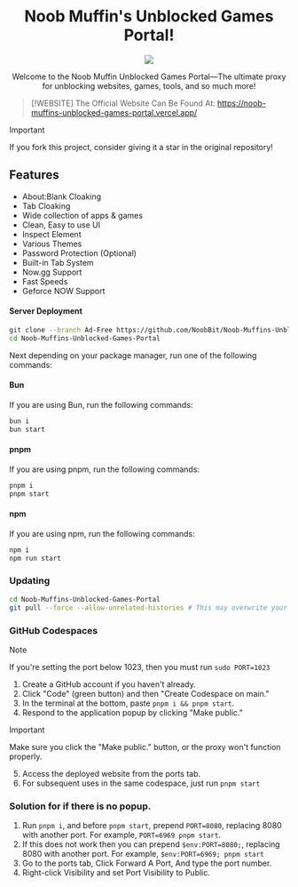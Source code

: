 <div align="center">
    <h1>Noob Muffin's Unblocked Games Portal!</h1>
    <img src="https://avatars.githubusercontent.com/u/82334654?v=4">
    <p>Welcome to the Noob Muffin Unblocked Games Portal—The ultimate proxy for unblocking websites, games, tools, and so much more!</p>
</div>

> [!WEBSITE]
> The Official Website Can Be Found At: https://noob-muffins-unblocked-games-portal.vercel.app/

> [!IMPORTANT]
> If you fork this project, consider giving it a star in the original repository!

## Features

- About:Blank Cloaking
- Tab Cloaking
- Wide collection of apps & games
- Clean, Easy to use UI
- Inspect Element
- Various Themes
- Password Protection (Optional)
- Built-in Tab System
- Now.gg Support
- Fast Speeds
- Geforce NOW Support

#### Server Deployment

```bash
git clone --branch Ad-Free https://github.com/NoobBit/Noob-Muffins-Unblocked-Games-Portal
cd Noob-Muffins-Unblocked-Games-Portal
```

Next depending on your package manager, run one of the following commands:

#### Bun

If you are using Bun, run the following commands:

```bash
bun i
bun start
```

#### pnpm

If you are using pnpm, run the following commands:

```bash
pnpm i
pnpm start
```

#### npm

If you are using npm, run the following commands:

```bash
npm i
npm run start
```

### Updating

```bash
cd Noob-Muffins-Unblocked-Games-Portal
git pull --force --allow-unrelated-histories # This may overwrite your local changes
```

### GitHub Codespaces

> [!NOTE]
> If you're setting the port below 1023, then you must run `sudo PORT=1023`

1. Create a GitHub account if you haven't already.
2. Click "Code" (green button) and then "Create Codespace on main."
3. In the terminal at the bottom, paste `pnpm i && pnpm start`.
4. Respond to the application popup by clicking "Make public."
> [!IMPORTANT]
> Make sure you click the "Make public." button, or the proxy won't function properly.
5. Access the deployed website from the ports tab.
6. For subsequent uses in the same codespace, just run `pnpm start`

### Solution for if there is no popup.

1. Run `pnpm i`, and before `pnpm start`, prepend `PORT=8080`, replacing 8080 with another port. For example, `PORT=6969 pnpm start`.
2. If this does not work then you can prepend `$env:PORT=8080;`, replacing 8080 with another port. For example, `$env:PORT=6969; pnpm start`
3. Go to the ports tab, Click Forward A Port, And type the port number.
4. Right-click Visibility and set Port Visibility to Public.